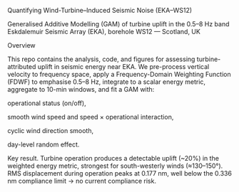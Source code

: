 Quantifying Wind-Turbine–Induced Seismic Noise (EKA–WS12)

Generalised Additive Modelling (GAM) of turbine uplift in the 0.5–8 Hz band
Eskdalemuir Seismic Array (EKA), borehole WS12 — Scotland, UK

Overview

This repo contains the analysis, code, and figures for assessing turbine-attributed uplift in seismic energy near EKA. We pre-process vertical velocity to frequency space, apply a Frequency-Domain Weighting Function (FDWF) to emphasise 0.5–8 Hz, integrate to a scalar energy metric, aggregate to 10-min windows, and fit a GAM with:

operational status (on/off),

smooth wind speed and speed × operational interaction,

cyclic wind direction smooth,

day-level random effect.

Key result. Turbine operation produces a detectable uplift (~20%) in the weighted energy metric, strongest for south-westerly winds (≈130–150°). RMS displacement during operation peaks at 0.177 nm, well below the 0.336 nm compliance limit → no current compliance risk.
